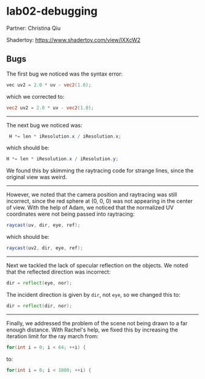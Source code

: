 # lab02-debugging

Partner: Christina Qiu

Shadertoy: https://www.shadertoy.com/view/lXXcW2

## Bugs
The first bug we noticed was the syntax error:
```glsl
vec uv2 = 2.0 * uv - vec2(1.0);
```
which we corrected to:
```glsl
vec2 uv2 = 2.0 * uv - vec2(1.0);
```

---
The next bug we noticed was:
```glsl
 H *= len * iResolution.x / iResolution.x;
```
which should be:
```glsl
H *= len * iResolution.x / iResolution.y;
```
We found this by skimming the raytracing code for strange lines, since the original view was weird.

---
However, we noted that the camera position and raytracing was still incorrect, since the red sphere at (0, 0, 0) was not appearing in the center of view.
With the help of Adam, we noticed that the normalized UV coordinates were not being passed into raytracing:
```glsl
raycast(uv, dir, eye, ref);
```
which should be:
```glsl
raycast(uv2, dir, eye, ref);
```

---
Next we tackled the lack of specular reflection on the objects. We noted that the reflected direction was incorrect:
```glsl
dir = reflect(eye, nor);
```
The incident direction is given by `dir`, not `eye`, so we changed this to:
```glsl
dir = reflect(dir, nor);
```

---
Finally, we addressed the problem of the scene not being drawn to a far enough distance. With Rachel's help, we fixed this by increasing the iteration limit for the ray march from:
```glsl
for(int i = 0; i < 64; ++i) {
```
to:
```glsl
for(int i = 0; i < 1000; ++i) {
```
